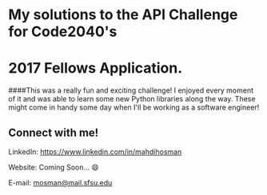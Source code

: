 # My solutions to the API Challenge for Code2040's 
# 2017 Fellows Application.

####This was a really fun and exciting challenge! I enjoyed every moment of it and was able to learn some new Python libraries along the way. These might come in handy some day when I'll be working as a software engineer!

## Connect with me!

LinkedIn: https://www.linkedin.com/in/mahdihosman

Website: Coming Soon... :smile:

E-mail: mosman@mail.sfsu.edu

